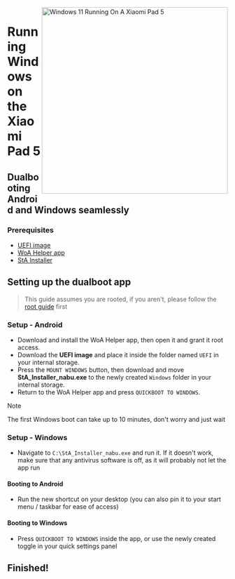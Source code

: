 <img align="right" src="https://raw.githubusercontent.com/erdilS/Port-Windows-11-Xiaomi-Pad-5/main/nabu.png" width="425" alt="Windows 11 Running On A Xiaomi Pad 5">

# Running Windows on the Xiaomi Pad 5

## Dualbooting Android and Windows seamlessly

### Prerequisites
- [UEFI image]()
- [WoA Helper app](https://github.com/erdilS/Port-Windows-11-Xiaomi-Pad-5/releases/download/dualboot/woahelper.apk)
- [StA Installer](https://github.com/erdilS/Port-Windows-11-Xiaomi-Pad-5/releases/download/dualboot/StA_Installer_nabu.exe)

## Setting up the dualboot app
> This guide assumes you are rooted, if you aren't, please follow the [root guide](2-rootguide-en.md) first

### Setup - Android
- Download and install the WoA Helper app, then open it and grant it root access.
- Download the **UEFI image** and place it inside the folder named `UEFI` in your internal storage.
- Press the `MOUNT WINDOWS` button, then download and move **StA_Installer_nabu.exe** to the newly created `Windows` folder in your internal storage.
- Return to the WoA Helper app and press `QUICKBOOT TO WINDOWS`.
  
> [!NOTE]
> The first Windows boot can take up to 10 minutes, don't worry and just wait

### Setup - Windows
- Navigate to `C:\StA_Installer_nabu.exe` and run it. If it doesn't work, make sure that any antivirus software is off, as it will probably not let the app run

#### Booting to Android
- Run the new shortcut on your desktop (you can also pin it to your start menu / taskbar for ease of access)

#### Booting to Windows
- Press `QUICKBOOT TO WINDOWS` inside the app, or use the newly created toggle in your quick settings panel
  
## Finished!











